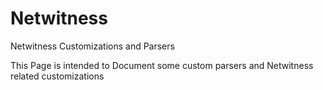 # Netwitness
Netwitness Customizations and Parsers

This Page is intended to Document some custom parsers and Netwitness related customizations
